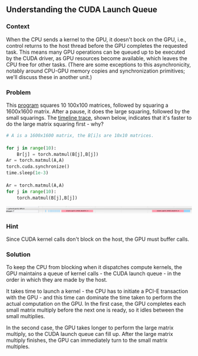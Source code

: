 ## Understanding the CUDA Launch Queue

### Context 

When the CPU sends a kernel to the GPU, it doesn't bock on the GPU, i.e., control returns to the host thread before the GPU completes the requested task. This means many GPU operations can be queued up to be executed by the CUDA driver, as GPU resources become available, which leaves the CPU free for other tasks. (There are some exceptions to this asynchronicity, notably around CPU-GPU memory copies and synchronization primitives; we'll discuss these in another unit.)

### Problem

This [program](cuda_launch_queue.py) squares 10 100x100 matrices, followed by squaring a 1600x1600 matrix. After a pause, it does the large squaring, followed by the small squarings. The [timeline trace](N=1600-cuda-queue-puzzlers.trace.json), shown below, indicates that it's faster to do the large matrix squaring first - why?

 
```python
# A is a 1600x1600 matrix, the B[i]s are 10x10 matrices.

for j in range(10):
    Br[j] = torch.matmul(B[j],B[j])
Ar = torch.matmul(A,A)
torch.cuda.synchronize()
time.sleep(1e-3)

Ar = torch.matmul(A,A)
for j in range(10):
    torch.matmul(B[j],B[j])
```

![CUDA Launch Queue Trace](cuda_launch_queue.jpg?raw=true "CUDA Launch Queue Trace")

### Hint

Since CUDA kernel calls don't block on the host, the GPU must buffer calls.

### Solution

To keep the CPU from blocking when it dispatches compute kernels, the GPU maintains a queue of kernel calls - the CUDA launch queue - in the order in which they are made by the host. 

It takes time to launch a kernel - the CPU has to initiate a PCI-E transaction with the GPU - and this time can dominate the time taken to perform the actual computation on the GPU. In the first case, the GPU completes each small matrix multiply before the next one is ready, so it idles between the small multiplies. 

In the second case, the GPU takes longer to perform the large matrix multiply, so the CUDA launch queue can fill up. After the large matrix multiply finishes, the GPU can immediately turn to the small matrix multiples.

<!--- from https://slideplayer.com/slide/8211225/ -->
<!--- see also http://xzt102.github.io/publications/2018_GPGPU_Sooraj.pdf ->
This graphic shows the launch queues.
![CUDA Launch Queue Microarchitecture](cuda_launch_queue_uarch.jpg?raw=true "CUDA Launch Queue Microarchitecture")


### Discussion

- If we had a very large number of small matrix multiplications after the large one, we would expect at some point the CUDA launch queue will empty out (since the service rate is higher than the arrival rate). This is exactly what happens if we have 40 or more small matrix multiplications.
- Not letting the CUDA launch queue empty out is a guiding principle in designing high performance PyTorch programs. Some ways to achieven this:
  - Operator fusion, wherein we do more work in a single kernel (this will be the subject of a different unit)
  - Reordering independent operations, do bring the slower operations to the front of the queue
- Technically, the GPU maintains multiple queues, one per stream, but we can ignore that in this single stream case.
- Each queue entry is constrained to be very small: under 1 KB. It's basically the function pointer, and arguments, which are pointers to tensors. Notably, a host-side tensor cannot be an argument - tensors have to be explicitly copied to and from device.
- If the CUDA launch queue reaches 1000 entries, the host will block on calling a compute kernel. This can be problematic if there's other work the host could be doing, and should be avoided.
